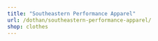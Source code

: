 ```yaml
---
title: "Southeastern Performance Apparel"
url: /dothan/southeastern-performance-apparel/
shop: clothes
---
```

